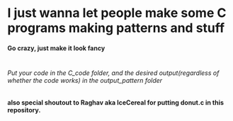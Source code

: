 # I just wanna let people make some C programs making patterns and stuff
#### Go crazy, just make it look fancy
#
###### Put your code in the C_code folder, and the desired output(regardless of whether the code works) in the output_pattern folder
#### also special shoutout to Raghav aka IceCereal for putting donut.c in this repository.
